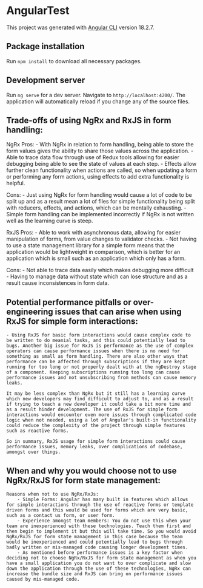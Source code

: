 # AngularTest

This project was generated with [Angular CLI](https://github.com/angular/angular-cli) version 18.2.7.

## Package installation

Run `npm install` to download all necessary packages. 

## Development server

Run `ng serve` for a dev server. Navigate to `http://localhost:4200/`. The application will automatically reload if you change any of the source files.

## Trade-offs of using NgRx and RxJS in form handling:

NgRx
Pros:
    - With NgRx in relation to form handling, being able to store the form values gives the ability to share those values across the application.
    - Able to trace data flow through use of Redux tools allowing for easier debugging being able to see the state of values at each step.
    - Effects allow further clean functionality when actions are called, so when updating a form or performing any form actions, using effects to add extra functionality is helpful.

Cons:
    - Just using NgRx for form handling would cause a lot of code to be split up and as a result mean a lot of files for simple functionality being split with reducers, effects, and actions, which can be mentally exhausting.
    - Simple form handling can be implemented incorrectly if NgRx is not written well as the learning curve is steep.


RxJS
Pros:
    - Able to work with asynchronous data, allowing for easier manipulation of forms, from value changes to validator checks.
    - Not having to use a state management library for a simple form means that the application would be lightweight in comparison, which is better for an application which is small such as an application which only has a form.

Cons: 
    - Not able to trace data easily which makes debugging more difficult
    - Having to manage data without state which can lose structure and as a result cause inconsistences in form data.

## Potential performance pitfalls or over-engineering issues that can arise when using RxJS for simple form interactions:

    - Using RxJS for basic form interactions would cause complex code to be written to do meanial tasks, and this could potentially lead to bugs. Another big issue for RxJS is performance as the use of complex operators can cause performance issues when there is no need for something as small as form handling. There are also other ways that performance can be affected through subscriptions if they are kept running for too long or not properly dealt with at the ngDestroy stage of a component. Keeping subscriptions running too long can cause performance issues and not unsubscribing from methods can cause memory leaks.

    It may be less complex than NgRx but it still has a learning curve which new developers may find difficult to adjust to, and as a result if trying to teach a new developer it could take a bit more time and as a result hinder development. The use of RxJS for simple form interactions would encounter even more issues through complicated code logic when not needed, using a lot of Angular's built-in functionality could reduce the complexity of the project through simple features such as reactive forms. 

    So in summary, RxJS usage for simple form interactions could cause performance issues, memory leaks, over complications of codebase, amongst over things.

## When and why you would choose not to use NgRx/RxJS for form state management:

    Reasons when not to use NgRx/RxJs:
        - Simple Forms: Angular has many built in features which allows for simple interactions through the use of reactive forms or template driven forms and this would be used for forms which are very basic, such as a contact us form, or user form.
        - Experience amongst team members: You do not use this when your team are inexperienced with these technologies. Teach them first and then begin to implement it but this will take time. So you would avoid NgRx/RxJS for form state management in this case because the team would be inexperienced and could potentially lead to bugs through badly written or mis-managed code causing longer development times.
        - As mentioned before performance issues is a key factor when deciding not to choose NgRx/RxJS for form state management as when you have a small application you do not want to over complicate and slow down the application through the use of these technologies, NgRx can increase the bundle size and RxJS can bring on performance issues caused by mis-managed code.
